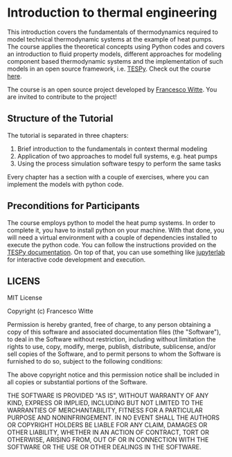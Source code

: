# Introduction to thermal engineering

This introduction covers the fundamentals of thermodynamics required to model
technical thermodynamic systems at the example of heat pumps. The course
applies the theoretical concepts using Python codes and covers an introduction
to fluid property models, different approaches for modeling component based
thermodynamic systems and the implementation of such models in an open source
framework, i.e. [TESPy](https://tespy.readthedocs.io). Check out the course
[here](https://fwitte.github.io/intro-to-thermal-engineering/).

The course is an open source project developed by
[Francesco Witte](https://github.com/fwitte). You are invited to contribute to
the project!

## Structure of the Tutorial

The tutorial is separated in three chapters:

1. Brief introduction to the fundamentals in context thermal modeling
2. Application of two approaches to model full systems, e.g. heat pumps
3. Using the process simulation software tespy to perform the same tasks

Every chapter has a section with a couple of exercises, where you can
implement the models with python code.

## Preconditions for Participants

The course employs python to model the heat pump systems. In order to complete
it, you have to install python on your machine. With that done, you will
need a virtual environment with a couple of dependencies installed to execute
the python code. You can follow the instructions provided on the
[TESPy documentation](https://tespy.readthedocs.io/en/main/installation.html).
On top of that, you can use something like
[jupyterlab](https://jupyterlab.readthedocs.io/en/latest/) for interactive
code development and execution.

## LICENS

MIT License

Copyright (c) Francesco Witte

Permission is hereby granted, free of charge, to any person obtaining a copy
of this software and associated documentation files (the "Software"), to deal
in the Software without restriction, including without limitation the rights
to use, copy, modify, merge, publish, distribute, sublicense, and/or sell
copies of the Software, and to permit persons to whom the Software is
furnished to do so, subject to the following conditions:

The above copyright notice and this permission notice shall be included in all
copies or substantial portions of the Software.

THE SOFTWARE IS PROVIDED "AS IS", WITHOUT WARRANTY OF ANY KIND, EXPRESS OR
IMPLIED, INCLUDING BUT NOT LIMITED TO THE WARRANTIES OF MERCHANTABILITY,
FITNESS FOR A PARTICULAR PURPOSE AND NONINFRINGEMENT. IN NO EVENT SHALL THE
AUTHORS OR COPYRIGHT HOLDERS BE LIABLE FOR ANY CLAIM, DAMAGES OR OTHER
LIABILITY, WHETHER IN AN ACTION OF CONTRACT, TORT OR OTHERWISE, ARISING FROM,
OUT OF OR IN CONNECTION WITH THE SOFTWARE OR THE USE OR OTHER DEALINGS IN THE
SOFTWARE.
